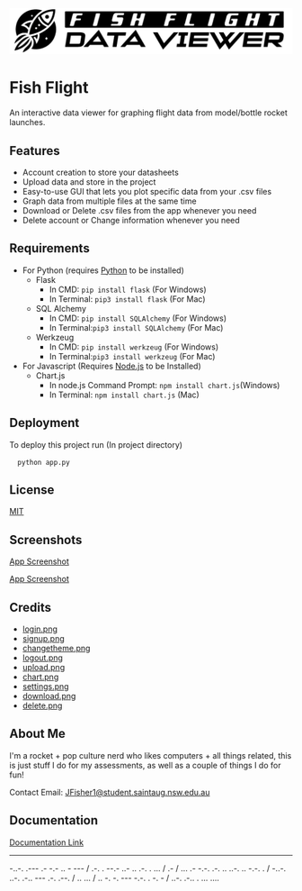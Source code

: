 
![Logo](/static/images/banner.png)


# Fish Flight

An interactive data viewer for graphing flight data from model/bottle rocket launches.


## Features
- Account creation to store your datasheets
- Upload data and store in the project
- Easy-to-use GUI that lets you plot specific data from your .csv files
- Graph data from multiple files at the same time
- Download or Delete .csv files from the app whenever you need
- Delete account or Change information whenever you need
## Requirements
 - For Python (requires [Python](https://www.python.org/downloads) to be installed)
    - Flask
      - In CMD: `pip install flask` (For Windows)
      - In Terminal: `pip3 install flask` (For Mac)
    - SQL Alchemy
      - In CMD: `pip install SQLAlchemy` (For Windows)
      - In Terminal:`pip3 install SQLAlchemy` (For Mac)
    - Werkzeug
      - In CMD: `pip install werkzeug` (For Windows)
      - In Terminal:`pip3 install werkzeug` (For Mac)
 - For Javascript (Requires [Node.js](https://nodejs.org/en/download) to be Installed)
    - Chart.js
      - In node.js Command Prompt: `npm install chart.js`(Windows)
      - In Terminal: `npm install chart.js` (Mac)



## Deployment

To deploy this project run (In project directory)

```
  python app.py
```


## License

[MIT](https://choosealicense.com/licenses/mit/)


## Screenshots

[App Screenshot](/static/images/screenshot-1)

[App Screenshot](/static/images/screenshot-2)


## Credits

 - [login.png](https://www.flaticon.com/authors/pixel-perfect)
 - [signup.png](https://www.flaticon.com/authors/freepik)
 - [changetheme.png](https://www.flaticon.com/authors/ian-anandara)
 - [logout.png](https://www.flaticon.com/authors/pixel-perfect)
 - [upload.png](https://www.flaticon.com/authors/smartline)
 - [chart.png](https://www.flaticon.com/authors/muhazdinata)
 - [settings.png](https://www.flaticon.com/authors/dave-gandy)
 - [download.png](https://www.flaticon.com/authors/th-studio)
 - [delete.png](https://www.flaticon.com/authors/freepik)
## About Me
I'm a rocket + pop culture nerd who likes computers + all things related, this is just stuff I do for my assessments, as well as a couple of things I do for fun!

Contact Email:
JFisher1@student.saintaug.nsw.edu.au


## Documentation

[Documentation Link](https://1drv.ms/w/c/18b5337938ae44ef/ETsvk3iPxHhKg4QmYSDaOksBl2ZCQ6C4V1Y0qBMjHejJXQ?e=Gaodvs)

___
-..-. .--- .- -.- .. - --- / .-. . --.- ..- .. .-. . ... / .- / ... .- -.-. .-. .. ..-. .. -.-. . / -..-. ..-. .-.. --- .-. .--. / .. ... / .. -. -. --- -.-. . -. - / ..-. .-.. . ... ....
